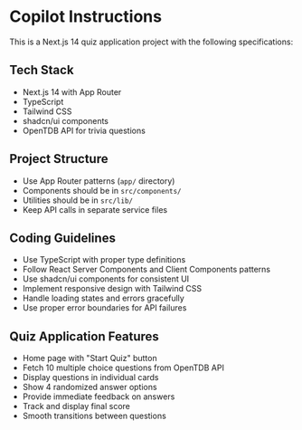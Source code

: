# Copilot Instructions

<!-- Use this file to provide workspace-specific custom instructions to Copilot. For more details, visit https://code.visualstudio.com/docs/copilot/copilot-customization#_use-a-githubcopilotinstructionsmd-file -->

This is a Next.js 14 quiz application project with the following specifications:

## Tech Stack
- Next.js 14 with App Router
- TypeScript
- Tailwind CSS
- shadcn/ui components
- OpenTDB API for trivia questions

## Project Structure
- Use App Router patterns (`app/` directory)
- Components should be in `src/components/`
- Utilities should be in `src/lib/`
- Keep API calls in separate service files

## Coding Guidelines
- Use TypeScript with proper type definitions
- Follow React Server Components and Client Components patterns
- Use shadcn/ui components for consistent UI
- Implement responsive design with Tailwind CSS
- Handle loading states and errors gracefully
- Use proper error boundaries for API failures

## Quiz Application Features
- Home page with "Start Quiz" button
- Fetch 10 multiple choice questions from OpenTDB API
- Display questions in individual cards
- Show 4 randomized answer options
- Provide immediate feedback on answers
- Track and display final score
- Smooth transitions between questions
